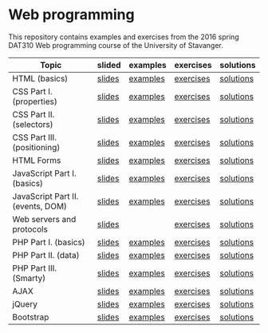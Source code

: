# Web programming

This repository contains examples and exercises from the 2016 spring DAT310 Web programming course of the University of Stavanger.

| Topic | slided | examples | exercises | solutions |
| --- | --- | --- | --- | --- |
| HTML (basics) | [slides](https://speakerdeck.com/kbalog/web-programming-html) | [examples](examples/html/basics) | [exercises](exercises/html/basics) | [solutions](solutions/html/basics) |
| CSS Part I. (properties) | [slides](https://speakerdeck.com/kbalog/web-programming-css-part-i) | [examples](examples/css/properties) | [exercises](exercises/css/properties) | [solutions](solutions/css/properties) |
| CSS Part II. (selectors) | [slides](https://speakerdeck.com/kbalog/web-programming-css-part-ii) | [examples](examples/css/selectors) | [exercises](exercises/css/selectors) | [solutions](solutions/css/selectors) |
| CSS Part III. (positioning) | [slides](https://speakerdeck.com/kbalog/web-programming-css-part-iii) | [examples](examples/css/positioning) | [exercises](exercises/css/positioning) | [solutions](solutions/css/positioning) |
| HTML Forms | [slides](https://speakerdeck.com/kbalog/web-programming-html-forms) | [examples](examples/html/forms) | [exercises](exercises/html/forms) | [solutions](solutions/html/forms) |
| JavaScript Part I. (basics) | [slides](https://speakerdeck.com/kbalog/web-programming-javascript-part-i) | [examples](examples/js/basics) | [exercises](exercises/js/basics) | [solutions](solutions/js/basics) |
| JavaScript Part II. (events, DOM) | [slides](https://speakerdeck.com/kbalog/web-programming-javascript-part-ii) | [examples](examples/js/events_dom) | [exercises](exercises/js/events_dom) | [solutions](solutions/js/events_dom) |
| Web servers and protocols | [slides](https://speakerdeck.com/kbalog/web-programming-web-servers-and-protocols) |  | [exercises](exercises/http) | [solutions](exercises/http) |
| PHP Part I. (basics) | [slides](https://speakerdeck.com/kbalog/web-programming-php-part-i) | [examples](examples/php/basics) | [exercises](exercises/php/basics) | [solutions](solutions/php/basics) |
| PHP Part II. (data) | [slides](https://speakerdeck.com/kbalog/web-programming-php-part-ii) | [examples](examples/php/data) | [exercises](exercises/php/data) | [solutions](solutions/php/data) |
| PHP Part III. (Smarty) | [slides](https://speakerdeck.com/kbalog/web-programming-php-part-iii) | [examples](examples/php/smarty) | [exercises](exercises/php/smarty) | [solutions](solutions/php/smarty) |
| AJAX | [slides](https://speakerdeck.com/kbalog/web-programming-ajax) | [examples](examples/ajax) | [exercises](exercises/ajax) | [solutions](solutions/ajax) |
| jQuery | [slides](https://speakerdeck.com/kbalog/web-programming-jquery) | [examples](examples/jquery) | [exercises](exercises/jquery) | [solutions](solutions/jquery) |
| Bootstrap | [slides](https://speakerdeck.com/kbalog/web-programming-bootstrap) | [examples](examples/bootstrap) | [exercises](exercises/bootstrap) | [solutions](solutions/bootstrap) |
